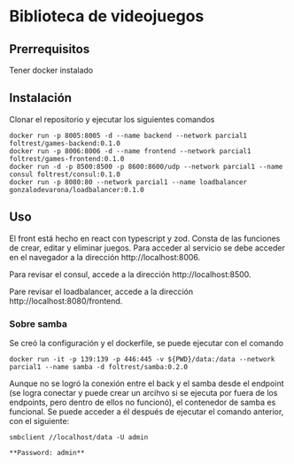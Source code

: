 # Biblioteca de videojuegos

## Prerrequisitos

Tener docker instalado

## Instalación

Clonar el repositorio y ejecutar los siguientes comandos

```
docker run -p 8005:8005 -d --name backend --network parcial1 foltrest/games-backend:0.1.0
docker run -p 8006:8006 -d --name frontend --network parcial1 foltrest/games-frontend:0.1.0
docker run -d -p 8500:8500 -p 8600:8600/udp --network parcial1 --name consul foltrest/consul:0.1.0
docker run -p 8080:80 --network parcial1 --name loadbalancer gonzalodevarona/loadbalancer:0.1.0
```

## Uso

El front está hecho en react con typescript y zod. Consta de las funciones de crear, editar y eliminar juegos. Para acceder al servicio se debe acceder en el navegador a la dirección http://localhost:8006. 

Para revisar el consul, accede a la dirección http://localhost:8500. 

Pare revisar el loadbalancer, accede a la dirección http://localhost:8080/frontend.

### Sobre samba

Se creó la configuración y el dockerfile, se puede ejecutar con el comando

```
docker run -it -p 139:139 -p 446:445 -v ${PWD}/data:/data --network parcial1 --name samba -d foltrest/samba:0.2.0
```

Aunque no se logró la conexión entre el back y el samba desde el endpoint (se logra conectar y puede crear un arcihvo si se ejecuta por fuera de los endpoints, pero dentro de ellos no funcionó), el contenedor de samba es funcional. Se puede acceder a él después de ejecutar el comando anterior, con el siguiente:

```
smbclient //localhost/data -U admin

**Password: admin**
```


